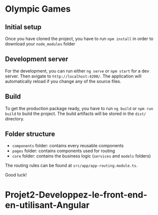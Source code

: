 # Olympic Games

## Initial setup

Once you have cloned the project, you have to run `npm install` in order to download your `node_modules` folder

## Development server

For the development, you can run either `ng serve` or `npm start` for a dev server.
Then avigate to `http://localhost:4200/`. The application will automatically reload if you change any of the source files.

## Build

To get the production package ready, you have to run `ng build` or `npm run build` to build the project.
The build artifacts will be stored in the `dist/` directory.

## Folder structure

- `components` folder: contains every reusable components
- `pages` folder: contains components used for routing
- `core` folder: contains the business logic (`services` and `models` folders)

The routing rules can be found at `src/app/app-routing.module.ts`.

Good luck!

# Projet2-Developpez-le-front-end-en-utilisant-Angular
